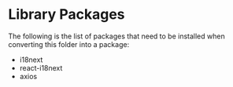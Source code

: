 # Library Packages

The following is the list of packages that need to be installed when converting this folder into a package:

- i18next
- react-i18next
- axios
